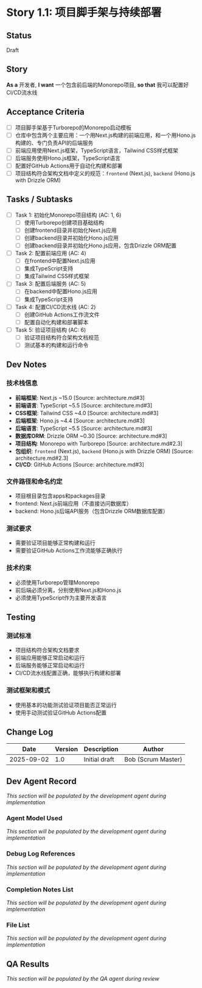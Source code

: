 # Story 1.1: 项目脚手架与持续部署

## Status
Draft

## Story
**As a** 开发者,
**I want** 一个包含前后端的Monorepo项目,
**so that** 我可以配置好CI/CD流水线

## Acceptance Criteria
- [ ] 项目脚手架基于Turborepo的Monorepo启动模板
- [ ] 仓库中包含两个主要应用：一个用Next.js构建的前端应用，和一个用Hono.js构建的、专门负责API的后端服务
- [ ] 前端应用使用Next.js框架，TypeScript语言，Tailwind CSS样式框架
- [ ] 后端服务使用Hono.js框架，TypeScript语言
- [ ] 配置好GitHub Actions用于自动化构建和部署
- [ ] 项目结构符合架构文档中定义的规范：`frontend` (Next.js), `backend` (Hono.js with Drizzle ORM)

## Tasks / Subtasks
- [ ] Task 1: 初始化Monorepo项目结构 (AC: 1, 6)
  - [ ] 使用Turborepo创建项目基础结构
  - [ ] 创建frontend目录并初始化Next.js应用
  - [ ] 创建backend目录并初始化Hono.js应用
  - [ ] 创建backend目录并初始化Hono.js应用，包含Drizzle ORM配置
- [ ] Task 2: 配置前端应用 (AC: 4)
  - [ ] 在frontend中配置Next.js应用
  - [ ] 集成TypeScript支持
  - [ ] 集成Tailwind CSS样式框架
- [ ] Task 3: 配置后端服务 (AC: 5)
  - [ ] 在backend中配置Hono.js应用
  - [ ] 集成TypeScript支持
- [ ] Task 4: 配置CI/CD流水线 (AC: 2)
  - [ ] 创建GitHub Actions工作流文件
  - [ ] 配置自动化构建和部署脚本
- [ ] Task 5: 验证项目结构 (AC: 6)
  - [ ] 验证项目结构符合架构文档规范
  - [ ] 测试基本的构建和运行命令

## Dev Notes

### 技术栈信息
- **前端框架**: Next.js ~15.0 [Source: architecture.md#3]
- **前端语言**: TypeScript ~5.5 [Source: architecture.md#3]
- **CSS框架**: Tailwind CSS ~4.0 [Source: architecture.md#3]
- **后端框架**: Hono.js ~4.4 [Source: architecture.md#3]
- **后端语言**: TypeScript ~5.5 [Source: architecture.md#3]
- **数据库ORM**: Drizzle ORM ~0.30 [Source: architecture.md#3]
- **项目结构**: Monorepo with Turborepo [Source: architecture.md#2.3]
- **包组织**: `frontend` (Next.js), `backend` (Hono.js with Drizzle ORM) [Source: architecture.md#2.3]
- **CI/CD**: GitHub Actions [Source: architecture.md#3]

### 文件路径和命名约定
- 项目根目录包含apps和packages目录
- frontend: Next.js前端应用（不直接访问数据库）
- backend: Hono.js后端API服务（包含Drizzle ORM数据库配置）

### 测试要求
- 需要验证项目能够正常构建和运行
- 需要验证GitHub Actions工作流能够正确执行

### 技术约束
- 必须使用Turborepo管理Monorepo
- 前后端必须分离，分别使用Next.js和Hono.js
- 必须使用TypeScript作为主要开发语言

## Testing

### 测试标准
- 项目结构符合架构文档要求
- 前端应用能够正常启动和运行
- 后端服务能够正常启动和运行
- CI/CD流水线配置正确，能够执行构建和部署

### 测试框架和模式
- 使用基本的功能测试验证项目能否正常运行
- 使用手动测试验证GitHub Actions配置

## Change Log
| Date | Version | Description | Author |
| ---- | ------- | ----------- | ------ |
| 2025-09-02 | 1.0 | Initial draft | Bob (Scrum Master) |

## Dev Agent Record
_This section will be populated by the development agent during implementation_

### Agent Model Used
_This section will be populated by the development agent during implementation_

### Debug Log References
_This section will be populated by the development agent during implementation_

### Completion Notes List
_This section will be populated by the development agent during implementation_

### File List
_This section will be populated by the development agent during implementation_

## QA Results
_This section will be populated by the QA agent during review_